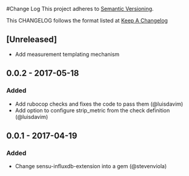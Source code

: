 #Change Log
This project adheres to [Semantic Versioning](http://semver.org/).

This CHANGELOG follows the format listed at [Keep A Changelog](http://keepachangelog.com/)

## [Unreleased]
- Add measurement templating mechanism

## 0.0.2 - 2017-05-18
### Added
- Add rubocop checks and fixes the code to pass them (@luisdavim)
- Add option to configure strip_metric from the check definition (@luisdavim)

## 0.0.1 - 2017-04-19
### Added
- Change sensu-influxdb-extension into a gem (@stevenviola)
